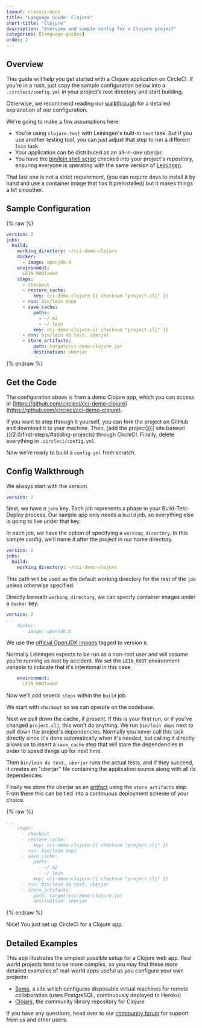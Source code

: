 ```yaml
---
layout: classic-docs
title: "Language Guide: Clojure"
short-title: "Clojure"
description: "Overview and sample config for a Clojure project"
categories: [language-guides]
order: 2
---
```


## Overview

This guide will help you get started with a Clojure application on CircleCI. If you’re in a rush, just copy the sample configuration below into a `.circleci/config.yml` in your project’s root directory and start building.

Otherwise, we recommend reading our [walkthrough](#config-walkthrough) for a detailed explanation of our configuration.

We're going to make a few assumptions here:

* You're using `clojure.test` with Leiningen's built-in `test` task. But if you use another testing tool, you can just adjust that step to run a different `lein` task.
* Your application can be distributed as an all-in-one uberjar.
* You have the [bin/lein shell script](https://raw.githubusercontent.com/technomancy/leiningen/stable/bin/lein) checked into your project's repository, ensuring everyone is operating with the same version of [Leiningen](https://leiningen.org).

That last one is not a strict requirement, (you can require devs to install it by hand and use a container image that has it preinstalled) but it makes things a bit smoother.

## Sample Configuration

{% raw %}
```YAML
version: 2
jobs:
  build:
    working_directory: ~/cci-demo-clojure
    docker:
      - image: openjdk:8
    environment:
      LEIN_ROOT=nbd
    steps:
      - checkout
      - restore_cache:
          key: cci-demo-clojure-{{ checksum "project.clj" }}
      - run: bin/lein deps
      - save_cache:
          paths:
            - ~/.m2
            - ~/.lein
          key: cci-demo-clojure-{{ checksum "project.clj" }}
      - run: bin/lein do test, uberjar
      - store_artifacts:
          path: target/cci-demo-clojure.jar
          destination: uberjar
```
{% endraw %}

## Get the Code

The configuration above is from a demo Clojure app, which you can access at [https://github.com/circleci/cci-demo-clojure](https://github.com/circleci/cci-demo-clojure).

If you want to step through it yourself, you can fork the project on GitHub and download it to your machine. Then, [add the project]({{ site.baseurl }}/2.0/first-steps/#adding-projects) through CircleCI. Finally, delete everything in `.circleci/config.yml`.

Now we’re ready to build a `config.yml` from scratch.

## Config Walkthrough

We always start with the version.

```YAML
version: 2
```

Next, we have a `jobs` key. Each job represents a phase in your Build-Test-Deploy process. Our sample app only needs a `build` job, so everything else is going to live under that key.

In each job, we have the option of specifying a `working_directory`. In this sample config, we’ll name it after the project in our home directory.

```YAML
version: 2
jobs:
  build:
    working_directory: ~/cci-demo-clojure
```

This path will be used as the default working directory for the rest of the `job` unless otherwise specified.

Directly beneath `working_directory`, we can specify container images under a `docker` key.

```YAML
version: 2
...
    docker:
      - image: openjdk:8
```

We use the [official OpenJDK images](https://hub.docker.com/_/openjdk/) tagged to version `8`.

Normally Leiningen expects to be run as a non-root user and will assume you're running as root by accident. We set the `LEIN_ROOT` environment variable to indicate that it's intentional in this case.

```YAML
    environment:
      LEIN_ROOT=nbd
```

Now we’ll add several `steps` within the `build` job.

We start with `checkout` so we can operate on the codebase.

Next we pull down the cache, if present. If this is your first run, or if you've changed `project.clj`, this won't do anything. We run `bin/lein deps` next to pull down the project's dependencies. Normally you never call this task directly since it's done automatically when it's needed, but calling it directly allows us to insert a `save_cache` step that will store the dependencies in order to speed things up for next time.

Then `bin/lein do test, uberjar` runs the actual tests, and if they succeed, it creates an "uberjar" file containing the application source along with all its dependencies.

Finally we store the uberjar as an [artifact](https://circleci.com/docs/1.0/build-artifacts/) using the `store_artifacts` step. From there this can be tied into a continuous deployment scheme of your choice.

{% raw %}
```YAML
...
    steps:
      - checkout
      - restore_cache:
          key: cci-demo-clojure-{{ checksum "project.clj" }}
      - run: bin/lein deps
      - save_cache:
          paths:
            - ~/.m2
            - ~/.lein
          key: cci-demo-clojure-{{ checksum "project.clj" }}
      - run: bin/lein do test, uberjar
      - store_artifacts:
          path: target/cci-demo-clojure.jar
          destination: uberjar
```
{% endraw %}

Nice! You just set up CircleCI for a Clojure app.

## Detailed Examples

This app illustrates the simplest possible setup for a Clojure web app. Real world projects tend to be more complex, so you may find these more detailed examples of real-world apps useful as you configure your own projects:

* [Syme](https://github.com/technomancy/syme/blob/master/.circleci/config.yml), a site which configures disposable virtual machines for remote collaboration (uses PostgreSQL, continuously deployed to Heroku)
* [Clojars](https://github.com/technomancy/clojars-web/blob/circleci/.circleci/config.yml), the community library repository for Clojure

If you have any questions, head over to our [community forum](https://discuss.circleci.com/) for support from us and other users.
